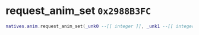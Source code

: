 # request_anim_set `0x2988B3FC`

```lua
natives.anim.request_anim_set(_unk0 --[[ integer ]], _unk1 --[[ integer ]])
```